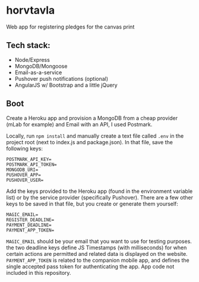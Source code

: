 # horvtavla
Web app for registering pledges for the canvas print

## Tech stack:

 * Node/Express
 * MongoDB/Mongoose
 * Email-as-a-service
 * Pushover push notifications (optional)
 * AngularJS w/ Bootstrap and a little jQuery
 
## Boot

Create a Heroku app and provision a MongoDB from a cheap provider (mLab for example) and Email with an API, I used Postmark.

Locally, run `npm install` and manually create a text file called `.env` in the project root (next to index.js and package.json).
In that file, save the following keys:

    POSTMARK_API_KEY=
    POSTMARK_API_TOKEN=
    MONGODB_URI=
    PUSHOVER_APP=
    PUSHOVER_USER=

Add the keys provided to the Heroku app (found in the environment variable list) or by the service provider (specifically Pushover). 
There are a few other keys to be saved in that file, but you create or generate them yourself:

    MAGIC_EMAIL=
    REGISTER_DEADLINE=
    PAYMENT_DEADLINE=
    PAYMENT_APP_TOKEN=
    
`MAGIC_EMAIL` should be your email that you want to use for testing purposes. the two deadline keys define JS Timestamps (with milliseconds)
for when certain actions are permitted and related data is displayed on the website. `PAYMENT_APP_TOKEN` is related to the companion
mobile app, and defines the single accepted pass token for authenticating the app. App code not included in this repository.
